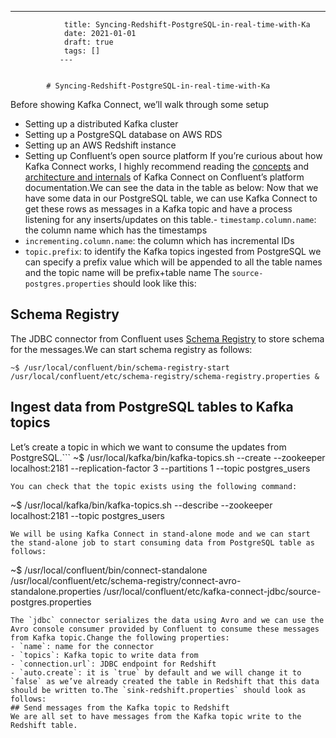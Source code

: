 ---
                title: Syncing-Redshift-PostgreSQL-in-real-time-with-Ka
                date: 2021-01-01    
                draft: true
                tags: []
               ---


            # Syncing-Redshift-PostgreSQL-in-real-time-with-Ka

Before showing Kafka Connect, we’ll walk through some setup
- Setting up a distributed Kafka cluster
- Setting up a PostgreSQL database on AWS RDS
- Setting up an AWS Redshift instance
- Setting up Confluent’s open source platform
If you’re curious about how Kafka Connect works, I highly recommend reading the [concepts](http://docs.confluent.io/3.1.2/connect/concepts.html) and [architecture and internals](http://docs.confluent.io/3.1.2/connect/design.html) of Kafka Connect on Confluent’s platform documentation.We can see the data in the table as below:
Now that we have some data in our PostgreSQL table, we can use Kafka Connect to get these rows as messages in a Kafka topic and have a process listening for any inserts/updates on this table.- `timestamp.column.name`: the column name which has the timestamps
- `incrementing.column.name`: the column which has incremental IDs
- `topic.prefix`: to identify the Kafka topics ingested from PostgreSQL we can specify a prefix value which will be appended to all the table names and the topic name will be prefix+table name
The `source-postgres.properties` should look like this:
## Schema Registry
The JDBC connector from Confluent uses [Schema Registry](http://docs.confluent.io/3.1.2/schema-registry/docs/index.html) to store schema for the messages.We can start schema registry as follows:
```
~$ /usr/local/confluent/bin/schema-registry-start /usr/local/confluent/etc/schema-registry/schema-registry.properties &
```
## Ingest data from PostgreSQL tables to Kafka topics
Let’s create a topic in which we want to consume the updates from PostgreSQL.```
~$ /usr/local/kafka/bin/kafka-topics.sh --create --zookeeper localhost:2181 --replication-factor 3 --partitions 1 --topic postgres_users
```
You can check that the topic exists using the following command:
```
~$ /usr/local/kafka/bin/kafka-topics.sh --describe --zookeeper localhost:2181 --topic postgres_users
```
We will be using Kafka Connect in stand-alone mode and we can start the stand-alone job to start consuming data from PostgreSQL table as follows:
```
~$ /usr/local/confluent/bin/connect-standalone /usr/local/confluent/etc/schema-registry/connect-avro-standalone.properties /usr/local/confluent/etc/kafka-connect-jdbc/source-postgres.properties
```
The `jdbc` connector serializes the data using Avro and we can use the Avro console consumer provided by Confluent to consume these messages from Kafka topic.Change the following properties:
- `name`: name for the connector
- `topics`: Kafka topic to write data from
- `connection.url`: JDBC endpoint for Redshift
- `auto.create`: it is `true` by default and we will change it to `false` as we’ve already created the table in Redshift that this data should be written to.The `sink-redshift.properties` should look as follows:
## Send messages from the Kafka topic to Redshift
We are all set to have messages from the Kafka topic write to the Redshift table.
